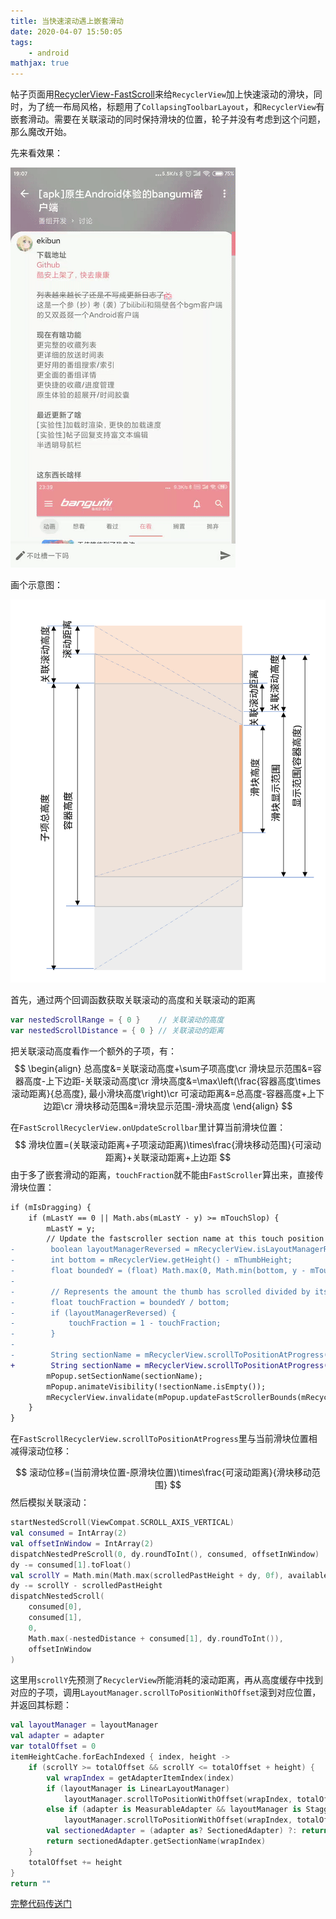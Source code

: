 ```yaml
---
title: 当快速滚动遇上嵌套滑动
date: 2020-04-07 15:50:05
tags:
	- android
mathjax: true
---
```


帖子页面用[RecyclerView-FastScroll](https://github.com/timusus/RecyclerView-FastScroll)来给`RecyclerView`加上快速滚动的滑块，同时，为了统一布局风格，标题用了`CollapsingToolbarLayout`，和`RecyclerView`有嵌套滑动。需要在关联滚动的同时保持滑块的位置，轮子并没有考虑到这个问题，那么魔改开始。

<!--more-->

先来看效果：

![prev](fastscrollview/prev.gif)

画个示意图：

![](fastscrollview/draft.svg)

首先，通过两个回调函数获取关联滚动的高度和关联滚动的距离

```kotlin
var nestedScrollRange = { 0 }    // 关联滚动的高度
var nestedScrollDistance = { 0 } // 关联滚动的距离
```

把关联滚动高度看作一个额外的子项，有：
$$
\begin{align}
总高度&=关联滚动高度+\sum子项高度\cr
滑块显示范围&=容器高度-上下边距-关联滚动高度\cr
滑块高度&=\max\left(\frac{容器高度\times 滚动距离}{总高度}, 最小滑块高度\right)\cr
可滚动距离&=总高度-容器高度+上下边距\cr
滑块移动范围&=滑块显示范围-滑块高度
\end{align}
$$

在`FastScrollRecyclerView.onUpdateScrollbar`里计算当前滑块位置：
$$
滑块位置=(关联滚动距离+子项滚动距离)\times\frac{滑块移动范围}{可滚动距离}+关联滚动距离+上边距
$$
由于多了嵌套滑动的距离，`touchFraction`就不能由`FastScroller`算出来，直接传滑块位置：

```diff
if (mIsDragging) {
    if (mLastY == 0 || Math.abs(mLastY - y) >= mTouchSlop) {
        mLastY = y;
        // Update the fastscroller section name at this touch position
-        boolean layoutManagerReversed = mRecyclerView.isLayoutManagerReversed();
-        int bottom = mRecyclerView.getHeight() - mThumbHeight;
-        float boundedY = (float) Math.max(0, Math.min(bottom, y - mTouchOffset));
-
-        // Represents the amount the thumb has scrolled divided by its total scroll range
-        float touchFraction = boundedY / bottom;
-        if (layoutManagerReversed) {
-            touchFraction = 1 - touchFraction;
-        }
-
-        String sectionName = mRecyclerView.scrollToPositionAtProgress(touchFraction);
+        String sectionName = mRecyclerView.scrollToPositionAtProgress(y - mTouchOffset);
        mPopup.setSectionName(sectionName);
        mPopup.animateVisibility(!sectionName.isEmpty());
        mRecyclerView.invalidate(mPopup.updateFastScrollerBounds(mRecyclerView, mThumbPosition.y));
    }
}
```

在`FastScrollRecyclerView.scrollToPositionAtProgress`里与当前滑块位置相减得滚动位移：

$$
滚动位移=(当前滑块位置-原滑块位置)\times\frac{可滚动距离}{滑块移动范围}
$$
然后模拟关联滚动：

```kotlin
startNestedScroll(ViewCompat.SCROLL_AXIS_VERTICAL)
val consumed = IntArray(2)
val offsetInWindow = IntArray(2)
dispatchNestedPreScroll(0, dy.roundToInt(), consumed, offsetInWindow)
dy -= consumed[1].toFloat()
val scrollY = Math.min(Math.max(scrolledPastHeight + dy, 0f), availableScrollHeight.toFloat())
dy -= scrollY - scrolledPastHeight
dispatchNestedScroll(
    consumed[0],
    consumed[1],
    0,
    Math.max(-nestedDistance + consumed[1], dy.roundToInt()),
    offsetInWindow
)
```

这里用`scrollY`先预测了`RecyclerView`所能消耗的滚动距离，再从高度缓存中找到对应的子项，调用`LayoutManager.scrollToPositionWithOffset`滚到对应位置，并返回其标题：

```kotlin
val layoutManager = layoutManager
val adapter = adapter
var totalOffset = 0
itemHeightCache.forEachIndexed { index, height ->
    if (scrollY >= totalOffset && scrollY <= totalOffset + height) {
        val wrapIndex = getAdapterItemIndex(index)
        if (layoutManager is LinearLayoutManager)
            layoutManager.scrollToPositionWithOffset(wrapIndex, totalOffset - scrollY.roundToInt())
        else if (adapter is MeasurableAdapter && layoutManager is StaggeredGridLayoutManager)
            layoutManager.scrollToPositionWithOffset(wrapIndex, totalOffset - scrollY.roundToInt())
        val sectionedAdapter = (adapter as? SectionedAdapter) ?: return ""
        return sectionedAdapter.getSectionName(wrapIndex)
    }
    totalOffset += height
}
return ""
```

[完整代码传送门](https://github.com/ekibun/Bangumi/blob/master/app/src/main/java/soko/ekibun/bangumi/ui/view/FastScrollRecyclerView.kt)